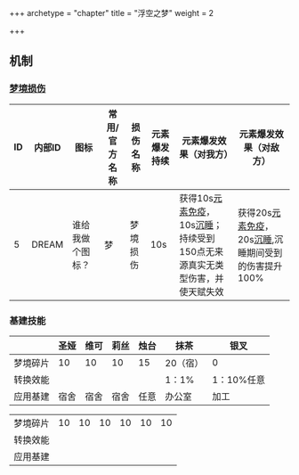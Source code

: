 +++
archetype = "chapter"
title = "浮空之梦"
weight = 2

+++

## 机制

### [梦境损伤](https://prts.wiki/w/元素)


| ID   | 内部ID | 图标             | 常用/官方名称 | 损伤名称 | 元素爆发持续 | 元素爆发效果（对我方）                                       | 元素爆发效果（对敌方）                                       |
| ---- | ------ | ---------------- | ------------- | -------- | ------------ | ------------------------------------------------------------ | ------------------------------------------------------------ |
| 5    | DREAM  | 谁给我做个图标？ | 梦            | 梦境损伤 | 10s          | 获得10s[元素免疫](https://prts.wiki/w/异常效果)，10s[沉睡](https://prts.wiki/w/异常效果)；持续受到150点无来源真实无类型伤害，并使天赋失效 | 获得20s[元素免疫](https://prts.wiki/w/异常效果)，20s[沉睡](https://prts.wiki/w/异常效果),沉睡期间受到的伤害提升100% |

### 基建技能

|          | 圣娅 | 维可 | 莉丝 | 烛台 | 抹茶     | 银叉       |
| -------- | ---- | ---- | ---- | ---- | -------- | ---------- |
| 梦境碎片 | 10   | 10   | 10   | 15   | 20（宿） | 0          |
| 转换效能 |      |      |      |      | 1：1%    | 1：10%任意 |
| 应用基建 | 宿舍 | 宿舍 | 宿舍 | 任意 | 办公室   | 加工       |

|          |      |      |      |      |      |      |
| -------- | ---- | ---- | ---- | ---- | ---- | ---- |
| 梦境碎片 | 10   | 10   | 10   | 10   | 10   | 10   |
| 转换效能 |      |      |      |      |      |      |
| 应用基建 |      |      |      |      |      |      |
